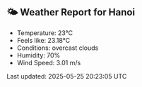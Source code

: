 <!-- WEATHER-START -->
## 🌤 Weather Report for Hanoi

- Temperature: 23°C
- Feels like: 23.18°C
- Conditions: overcast clouds
- Humidity: 70%
- Wind Speed: 3.01 m/s

Last updated: 2025-05-25 20:23:05 UTC
<!-- WEATHER-END -->
